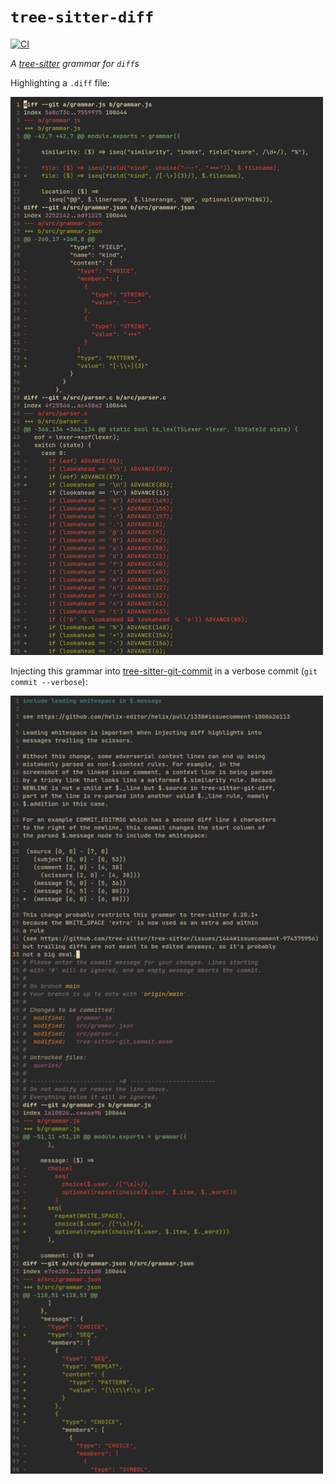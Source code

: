 # `tree-sitter-diff`

[![CI](ci-badge)](ci-workflow)

_A [tree-sitter](tree-sitter) grammar for `diff`s_

Highlighting a `.diff` file:

<img src="assets/diff.png" width="500"/>

Injecting this grammar into [tree-sitter-git-commit](tree-sitter-git-commit)
in a verbose commit (`git commit --verbose`):

<img src="assets/helix-commit-with-diff.png" width="500"/>

[ci-badge]: https://github.com/the-mikedavis/tree-sitter-diff/actions/workflows/ci.yml/badge.svg
[ci-workflow]: https://github.com/the-mikedavis/tree-sitter-diff/actions/workflows/ci.yml
[tree-sitter]: https://tree-sitter.github.io/tree-sitter/
[tree-sitter-git-commit]: https://github.com/the-mikedavis/tree-sitter-git-commit
